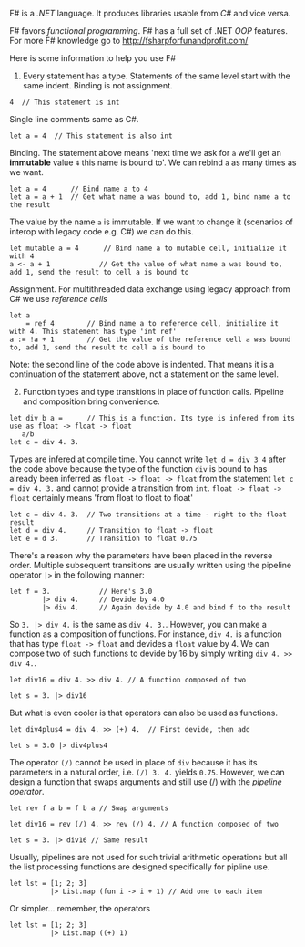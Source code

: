 F# is a *.NET* language. It produces libraries usable from *C#* and vice versa.

F# favors *functional programming*. F# has a full set of .NET *OOP* features. 
For more F# knowledge go to http://fsharpforfunandprofit.com/

Here is some information to help you use F# 

1) Every statement has a type. Statements of the same level start with the same indent. Binding is not assignment.

```f#
4  // This statement is int
```
Single line comments same as C#.
```f#
let a = 4  // This statement is also int
```
Binding. The statement above means 'next time we ask for `a` we'll get an **immutable** value `4` this name is bound to'. 
We can rebind `a` as many times as we want.
```f#
let a = 4      // Bind name a to 4
let a = a + 1  // Get what name a was bound to, add 1, bind name a to the result
```
The value by the name `a` is immutable. If we want to change it (scenarios of interop with legacy code e.g. C#) we can do this.
```f#
let mutable a = 4      // Bind name a to mutable cell, initialize it with 4
a <- a + 1            // Get the value of what name a was bound to, add 1, send the result to cell a is bound to
```
Assignment. For multithreaded data exchange using legacy approach from C# we use *reference cells*
```f#
let a 
    = ref 4        // Bind name a to reference cell, initialize it with 4. This statement has type 'int ref'
a := !a + 1        // Get the value of the reference cell a was bound to, add 1, send the result to cell a is bound to
```
Note: the second line of the code above is indented. That means it is a continuation of the statement above, not a statement on the same level.

2) Function types and type transitions in place of function calls. Pipeline and composition bring convenience.

```f#
let div b a =      // This is a function. Its type is infered from its use as float -> float -> float
   a/b 
let c = div 4. 3.  
```
Types are infered at compile time. You cannot write `let d = div 3 4` after the code above because the type of the function `div` is bound to has already been inferred as `float -> float -> float` from the statement `let c = div 4. 3.` and cannot provide a transition from `int`. `float -> float -> float` certainly means 'from float to float to float'
```f#
let c = div 4. 3.  // Two transitions at a time - right to the float result
let d = div 4.     // Transition to float -> float
let e = d 3.       // Transition to float 0.75
```
There's a reason why the parameters have been placed in the reverse order. Multiple subsequent transitions are usually written using the pipeline operator `|>` in the following manner:
```f#
let f = 3.            // Here's 3.0
        |> div 4.     // Devide by 4.0
        |> div 4.     // Again devide by 4.0 and bind f to the result
```
So `3. |> div 4.` is the same as `div 4. 3.`. However,  you can make a function as a composition of functions. For instance, `div 4.` is a function that has type `float -> float` and devides a `float` value by 4. We can compose two of such functions to devide by 16 by simply writing `div 4. >> div 4.`.
```f#
let div16 = div 4. >> div 4. // A function composed of two

let s = 3. |> div16
```
But what is even cooler is that operators can also be used as functions.  
```f#
let div4plus4 = div 4. >> (+) 4.  // First devide, then add

let s = 3.0 |> div4plus4
```
The operator `(/)` cannot be used in place of `div` because it has its parameters in a natural order, i.e. `(/) 3. 4.` yields `0.75`. However, we can design a function that swaps arguments and still use (/) with the *pipeline operator*.
```f#
let rev f a b = f b a // Swap arguments

let div16 = rev (/) 4. >> rev (/) 4. // A function composed of two

let s = 3. |> div16 // Same result 
```
Usually, pipelines are not used for such trivial arithmetic operations but all the list processing functions are designed specifically for pipline use.
```f#
let lst = [1; 2; 3]
          |> List.map (fun i -> i + 1) // Add one to each item
```
Or simpler... remember, the operators
```f#
let lst = [1; 2; 3]
          |> List.map ((+) 1)
```
